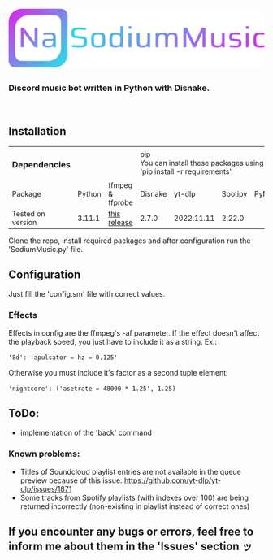 # <img src='logo/logo.png' width='512'/>
### Discord music bot written in Python with Disnake.
<br/>

## Installation
<table>
	<tr>
		<td><h3>Dependencies</h3></td>
		<td colspan='2'/>
		<td colspan='4'>pip<br/>You can install these packages using<br/>'pip install -r requirements'</td>
		<td colspan='4'>On Linux you may also have to install these packages</td>
	</tr>
	<tr>
		<td>Package</td>
		<td>Python</td><td>ffmpeg & ffprobe</td>
		<td>Disnake</td><td>yt-dlp</td><td>Spotipy</td><td>PyNaCl</td>
		<td>libffi-dev</td><td>libssl-dev</td><td>openssl</td><td>libopus-dev</td>
	</tr>
	<tr>
		<td>Tested on version</td>
		<td>3.11.1</td><td><a href='https://github.com/BtbN/FFmpeg-Builds/releases/tag/autobuild-2022-12-26-12-35'>this release</a></td>
		<td>2.7.0</td><td>2022.11.11</td><td>2.22.0</td>
	</tr>
</table>

Clone the repo, install required packages and after configuration run the 'SodiumMusic.py' file.

## Configuration
Just fill the 'config.sm' file with correct values.
### Effects
Effects in config are the ffmpeg's -af parameter. If the effect doesn't affect the playback speed, you just have to include it as a string. Ex.:
	
	'8d': 'apulsator = hz = 0.125'

Otherwise you must include it's factor as a second tuple element:

	'nightcore': ('asetrate = 48000 * 1.25', 1.25)

## ToDo:
- implementation of the 'back' command

### Known problems:
- Titles of Soundcloud playlist entries are not available in the queue preview because of this issue: https://github.com/yt-dlp/yt-dlp/issues/1871
- Some tracks from Spotify playlists (with indexes over 100) are being returned incorrectly (non-existing in playlist instead of correct ones)

## If you encounter any bugs or errors, feel free to inform me about them in the 'Issues' section ッ
